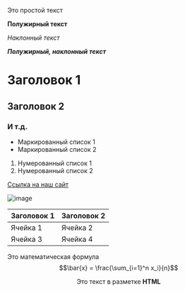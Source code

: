 Это простой текст

**Полужирный текст**

*Наклонный текст*

***Полужирный, наклонный текст***

# Заголовок 1

## Заголовок 2

### И т.д.

- Маркированный список 1
- Маркированный список 2


1. Нумерованный список 1
2. Нумерованный список 2

[Ссылка на наш сайт](https://mguu.ru)

![image](https://avatars.mds.yandex.net/i?id=5c671839147bc31d13cc99a1ebee7d837bc1b545-5361661-images-thumbs&n=13)

|Заголовок 1|Заголовок 2|
|------------|----------|
|Ячейка 1|Ячейка 2|
|Ячейка 3|Ячейка 4|



Это математическая формула 
$$\bar{x} = \frac{\sum_{i=1}^n x_i}{n}$$

<p align=center>Это текст в разметке <b>HTML</b></p>

